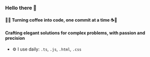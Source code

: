 ### Hello there 👋

#### 👨‍💻 Turning coffee into code, one commit at a time ☕🚀
#### Crafting elegant solutions for complex problems, with passion and precision

- ⚙️ I use daily: `.ts`, `.js`, `.html`, `.css`
<!-- - 💅 Designed: [plancraftr.com](https://www.plancraftr.com) etc…) -->
